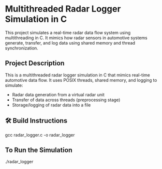 # Multithreaded Radar Logger Simulation in C

This project simulates a real-time radar data flow system using multithreading in C. It mimics how radar sensors in automotive systems generate, transfer, and log data using shared memory and thread synchronization.

## Project Description

This is a multithreaded radar logger simulation in C that mimics real-time automotive data flow. It uses POSIX threads, shared memory, and logging to simulate:

- Radar data generation from a virtual radar unit
- Transfer of data across threads (preprocessing stage)
- Storage/logging of radar data into a file

## 🛠️ Build Instructions
gcc radar_logger.c -o radar_logger 

## To Run the Simulation
./radar_logger
